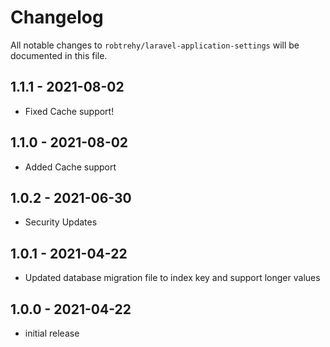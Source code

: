 # Changelog

All notable changes to `robtrehy/laravel-application-settings` will be documented in this file.

## 1.1.1 - 2021-08-02
- Fixed Cache support!
 
## 1.1.0 - 2021-08-02
- Added Cache support

## 1.0.2 - 2021-06-30
- Security Updates

## 1.0.1 - 2021-04-22
- Updated database migration file to index key and support longer values
  
## 1.0.0 - 2021-04-22
- initial release
